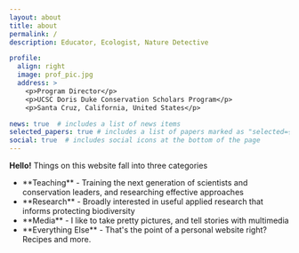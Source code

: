 ```yaml
---
layout: about
title: about
permalink: /
description: Educator, Ecologist, Nature Detective

profile:
  align: right
  image: prof_pic.jpg
  address: >
    <p>Program Director</p>
    <p>UCSC Doris Duke Conservation Scholars Program</p>
    <p>Santa Cruz, California, United States</p>

news: true  # includes a list of news items
selected_papers: true # includes a list of papers marked as "selected={true}"
social: true  # includes social icons at the bottom of the page
---
```


**Hello!**  Things on this website fall into three categories
<ul>
  <li>**Teaching** - Training the next generation of scientists and conservation leaders, and researching effective approaches </li>
  <li>**Research** - Broadly interested in useful applied research that informs protecting biodiversity</li>
  <li>**Media** - I like to take pretty pictures, and tell stories with multimedia</li>
  <li>**Everything Else** - That's the point of a personal website right?  Recipes and more.</li>
</ul>
